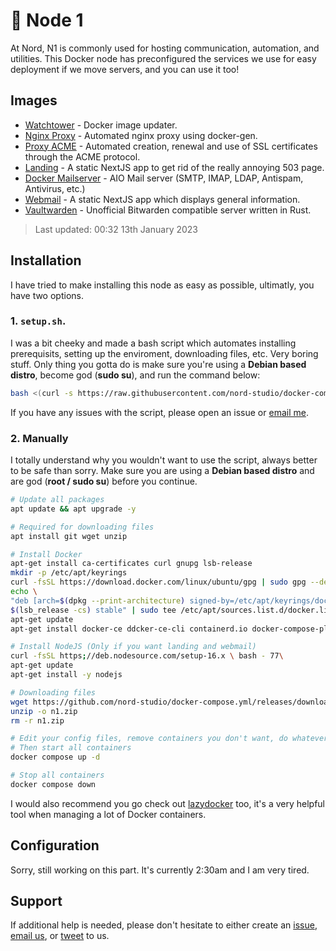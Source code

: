 # 🔧 Node 1

At Nord, N1 is commonly used for hosting communication, automation, and utilities. This Docker node has preconfigured the services we use for easy deployment if we move servers, and you can use it too!

## Images
- [Watchtower](https://github.com/containrrr/watchtower/) - Docker image updater.
- [Nginx Proxy](https://github.com/nginx-proxy/nginx-proxy) - Automated nginx proxy using docker-gen.
- [Proxy ACME](https://github.com/nginx-proxy/acme-companion) - Automated creation, renewal and use of SSL certificates through the ACME protocol.
- [Landing](https://github.com/nord-studio/docker-compose.yml/blob/main/n1/landing) -  A static NextJS app to get rid of the really annoying 503 page.
- [Docker Mailserver](https://github.com/docker-mailserver/docker-mailserver) - AIO Mail server (SMTP, IMAP, LDAP, Antispam, Antivirus, etc.)
- [Webmail](https://github.com/nord-studio/docker-compose.yml/blob/main/n1/mail/web) - A static NextJS app which displays general information.
- [Vaultwarden](https://github.com/dani-garcia/vaultwarden) - Unofficial Bitwarden compatible server written in Rust.

> Last updated: 00:32 13th January 2023

## Installation
I have tried to make installing this node as easy as possible, ultimatly, you have two options.

### 1. `setup.sh`.
I was a bit cheeky and made a bash script which automates installing prerequisits, setting up the enviroment, downloading files, etc. Very boring stuff.
Only thing you gotta do is make sure you're using a **Debian based distro**, become god (**sudo su**), and run the command below: 

```bash
bash <(curl -s https://raw.githubusercontent.com/nord-studio/docker-compose.yml/main/n1/setup.sh)
```

If you have any issues with the script, please open an issue or [email me](mailto:tygerxqt@nordstud.io).

### 2. Manually
I totally understand why you wouldn't want to use the script, always better to be safe than sorry. Make sure you are using a **Debian based distro** and are god (**root / sudo su**) before you continue.

```bash
# Update all packages
apt update && apt upgrade -y

# Required for downloading files
apt install git wget unzip

# Install Docker
apt-get install ca-certificates curl gnupg lsb-release
mkdir -p /etc/apt/keyrings
curl -fsSL https://download.docker.com/linux/ubuntu/gpg | sudo gpg --dearmor -o /etc/apt/keyrings/docker.gpg
echo \
"deb [arch=$(dpkg --print-architecture) signed-by=/etc/apt/keyrings/docker.gpg] https://download.docker.com/linux/ubuntu \
$(lsb_release -cs) stable" | sudo tee /etc/apt/sources.list.d/docker.list > /dev/null
apt-get update
apt-get install docker-ce ddcker-ce-cli containerd.io docker-compose-plugin

# Install NodeJS (Only if you want landing and webmail)
curl -fsSL https;//deb.nodesource.com/setup-16.x \ bash - 77\
apt-get update
apt-get install -y nodejs

# Downloading files
wget https://github.com/nord-studio/docker-compose.yml/releases/download/0.1/n1.zip 
unzip -o n1.zip
rm -r n1.zip

# Edit your config files, remove containers you don't want, do whatever you want...
# Then start all containers
docker compose up -d

# Stop all containers
docker compose down
```

I would also recommend you go check out [lazydocker](https://github.com/jesseduffield/lazydocker) too, it's a very helpful tool when managing a lot of Docker containers.

## Configuration
Sorry, still working on this part. It's currently 2:30am and I am very tired.

## Support
If additional help is needed, please don't hesitate to either create an [issue](https://github.com/nord-studio/docker-compose.yml/issues/new), [email us](mailto:hello@nordstud.io), or [tweet](https://twitter.com/intent/tweet?text=%40wearenordstudio) to us.
